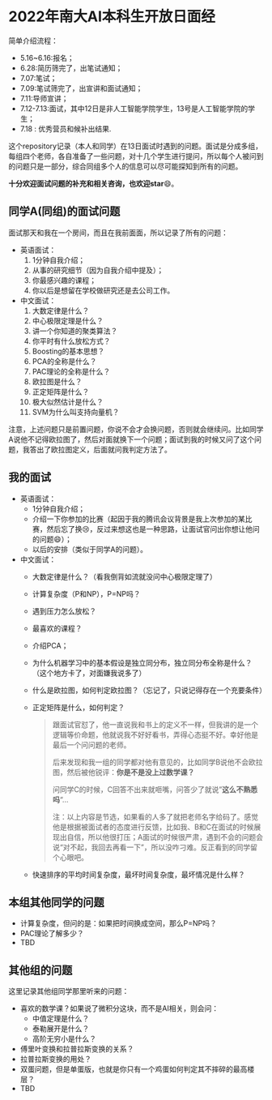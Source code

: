 # 2022年南大AI本科生开放日面经

简单介绍流程：

- 5.16~6.16:报名；
- 6.28:简历筛完了，出笔试通知；
- 7.07:笔试；
- 7.09:笔试筛完了，出宣讲和面试通知；
- 7.11:导师宣讲；
- 7.12-7.13:面试，其中12日是非人工智能学院学生，13号是人工智能学院的学生；
- 7.18 : 优秀营员和候补出结果.

这个repository记录（本人和同学）在13日面试时遇到的问题。面试是分成多组，每组四个老师，各自准备了一些问题，对十几个学生进行提问，所以每个人被问到的问题只是一部分，综合同组多个人的信息可以尽可能探知到所有的问题。

**十分欢迎面试问题的补充和相关咨询，也欢迎star**:smile:。

## 同学A(同组)的面试问题

面试那天和我在一个房间，而且在我前面面，所以记录了所有的问题：

- 英语面试：
  1. 1分钟自我介绍；
  2. 从事的研究细节（因为自我介绍中提及）；
  3. 你最感兴趣的课程；
  4. 你以后是想留在学校做研究还是去公司工作。
- 中文面试：
  1. 大数定律是什么？
  2. 中心极限定理是什么？
  3. 讲一个你知道的聚类算法？
  4. 你平时有什么放松方式？
  5. Boosting的基本思想？
  6. PCA的全称是什么？
  7. PAC理论的全称是什么？
  8. 欧拉图是什么？
  9. 正定矩阵是什么？
  10. 极大似然估计是什么？
  11. SVM为什么叫支持向量机？

注意，上述问题只是前置问题，你说不会才会换问题，否则就会继续问。比如同学A说他不记得欧拉图了，然后对面就换下一个问题；面试到我的时候又问了这个问题，我答出了欧拉图定义，后面就问我判定方法了。

## 我的面试

- 英语面试：
  - 1分钟自我介绍；
  - 介绍一下你参加的比赛（起因于我的腾讯会议背景是我上次参加的某比赛，然后忘了换:cry:，反过来想这也是一种思路，让面试官问出你想让他问的问题:smile:）；
  - 以后的安排（类似于同学A的问题）。
- 中文面试：
  - 大数定律是什么？（看我倒背如流就没问中心极限定理了）
  - 计算复杂度（P和NP），P=NP吗？
  - 遇到压力怎么放松？
  - 最喜欢的课程？
  - 介绍PCA；
  - 为什么机器学习中的基本假设是独立同分布，独立同分布全称是什么？（这个地方卡了，对面嫌我说多了）
  - 什么是欧拉图，如何判定欧拉图？（忘记了，只说记得存在一个充要条件）
  - 正定矩阵是什么，如何判定？

    > 跟面试官怼了，他一直说我和书上的定义不一样，但我讲的是一个逻辑等价命题，他就说我不好好看书，弄得心态挺不好。幸好他是最后一个问问题的老师。
    >
    > 后来发现和我一组的同学都对他有意见的，比如同学B说他不会欧拉图，然后被他锐评：**你是不是没上过数学课？**
    >
    > 问同学C的时候，C回答不出来就咂嘴，问答少了就说”**这么不熟悉吗**“...
    >
    > 注：以上内容是节选，如果看的人多了就把老师名字给码了。感觉他是根据被面试者的态度进行反馈，比如我、B和C在面试的时候展现出自信，所以他很打压；A面试的时候很严肃，遇到不会的问题会说“对不起，我回去再看一下”，所以没咋刁难。反正看到的同学留个心眼吧。

  - 快速排序的平均时间复杂度，最坏时间复杂度，最坏情况是什么样？

## 本组其他同学的问题

- 计算复杂度，但问的是：如果把时间换成空间，那么P=NP吗？
- PAC理论了解多少？
- TBD

## 其他组的问题

这里记录其他组同学那里听来的问题：

- 喜欢的数学课？如果说了微积分这块，而不是AI相关，则会问：
  - 中值定理是什么？
  - 泰勒展开是什么？
  - 高阶无穷小是什么？
- 傅里叶变换和拉普拉斯变换的关系？
- 拉普拉斯变换的用处？
- 双蛋问题，但是单蛋版，也就是你只有一个鸡蛋如何判定其不摔碎的最高楼层？
- TBD
